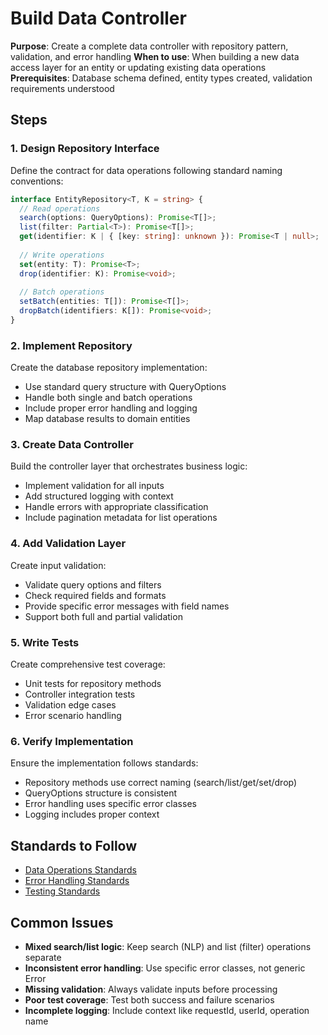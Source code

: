 # Build Data Controller

**Purpose**: Create a complete data controller with repository pattern, validation, and error handling
**When to use**: When building a new data access layer for an entity or updating existing data operations
**Prerequisites**: Database schema defined, entity types created, validation requirements understood

## Steps

### 1. Design Repository Interface

Define the contract for data operations following standard naming conventions:

```typescript
interface EntityRepository<T, K = string> {
  // Read operations
  search(options: QueryOptions): Promise<T[]>;
  list(filter: Partial<T>): Promise<T[]>;
  get(identifier: K | { [key: string]: unknown }): Promise<T | null>;
  
  // Write operations
  set(entity: T): Promise<T>;
  drop(identifier: K): Promise<void>;
  
  // Batch operations
  setBatch(entities: T[]): Promise<T[]>;
  dropBatch(identifiers: K[]): Promise<void>;
}
```

### 2. Implement Repository

Create the database repository implementation:
- Use standard query structure with QueryOptions
- Handle both single and batch operations
- Include proper error handling and logging
- Map database results to domain entities

### 3. Create Data Controller

Build the controller layer that orchestrates business logic:
- Implement validation for all inputs
- Add structured logging with context
- Handle errors with appropriate classification
- Include pagination metadata for list operations

### 4. Add Validation Layer

Create input validation:
- Validate query options and filters
- Check required fields and formats
- Provide specific error messages with field names
- Support both full and partial validation

### 5. Write Tests

Create comprehensive test coverage:
- Unit tests for repository methods
- Controller integration tests
- Validation edge cases
- Error scenario handling

### 6. Verify Implementation

Ensure the implementation follows standards:
- Repository methods use correct naming (search/list/get/set/drop)
- QueryOptions structure is consistent
- Error handling uses specific error classes
- Logging includes proper context

## Standards to Follow

- [Data Operations Standards](../../standards/backend/data-operations.md)
- [Error Handling Standards](../../standards/backend/error-handling.md)
- [Testing Standards](../../standards/quality/testing.md)

## Common Issues

- **Mixed search/list logic**: Keep search (NLP) and list (filter) operations separate
- **Inconsistent error handling**: Use specific error classes, not generic Error
- **Missing validation**: Always validate inputs before processing
- **Poor test coverage**: Test both success and failure scenarios
- **Incomplete logging**: Include context like requestId, userId, operation name